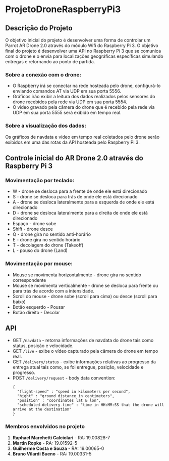 # ProjetoDroneRaspberryPi3

## Descrição do Projeto

O objetivo inicial do projeto é desenvolver uma forma de controlar um Parrot AR Drone 2.0 através do módulo Wifi do Raspberry Pi 3.
O objetivo final do projeto é desenvolver uma API no Raspberry Pi 3 que se comunica com o drone e o envia para localizações geográficas específicas simulando entregas e retornando ao ponto de partida.

### Sobre a conexão com o drone:
- O Raspberry irá se conectar na rede hosteada pelo drone, configurá-lo enviando comandos AT via UDP em sua porta 5556.
- Gráficos irão exibir a leitura dos dados realizados pelos sensores do drone recebidos pela rede via UDP em sua porta 5554.
- O vídeo gravado pela câmera do drone que é recebido pela rede via UDP em sua porta 5555 será exibido em tempo real.

### Sobre a visualização dos dados:
Os gráficos de navdata e vídeo em tempo real coletados pelo drone serão exibidos em uma das rotas da API hosteada pelo Raspberry Pi 3.

## Controle inicial do AR Drone 2.0 através do Raspberry Pi 3
### Movimentação por teclado:
  - W - drone se desloca para a frente de onde ele está direcionado
  - S - drone se desloca para trás de onde ele está direcionado
  - A - drone se desloca lateralmente para a esquerda de onde ele está direcionado
  - D - drone se desloca lateralmente para a direita de onde ele está direcionado
  - Espaço - drone sobe
  - Shift - drone desce
  - Q - drone gira no sentido anti-horário
  - E - drone gira no sentido horário
  - T - decolagem do drone (Takeoff)
  - L - pouso do drone (Land)

### Movimentação por mouse:
  - Mouse se movimenta horizontalmente - drone gira no sentido correspondente
  - Mouse se movimenta verticalmente - drone se desloca para frente ou para trás de acordo com a intensidade.
  - Scroll do mouse - drone sobe (scroll para cima) ou desce (scroll para baixo)
  - Botão esquerdo - Pousar
  - Botão direito - Decolar

## API
- GET ```/navdata``` - retorna informações de navdata do drone tais como status, posição e velocidade.
- GET ```/live``` - exibe o vídeo capturado pela câmera do drone em tempo real.
- GET ```/delivery/status``` - exibe informações relativas ao progresso da entrega atual tais como, se foi entregue, posição, velocidade e progresso.
- POST ```/delivery/request``` - body data convention:
  ```
  {
    "flight-speed" : "speed in kilometers per second",
    "hight" : "ground distance in centimeters",
    "position" : "coordinates lat & lon",
    "scheduled-delivery-time" : "time in HH:MM:SS that the drone will arrive at the destination"
  }
  ```

### Membros envolvidos no projeto
1. **Raphael Marchetti Calciolari** - RA: 19.00828-7
2. **Martin Ropke** - RA: 19.01592-5
3. **Guilherme Costa e Souza** - RA: 19.00065-0
4. **Bruno Vilardi Bueno** - RA: 19.00331-5
